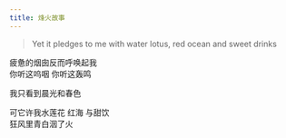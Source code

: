 ```yaml
---
title: 烽火故事
---
```


> Yet it pledges to me with water lotus, red ocean and sweet drinks<!--more-->

疲惫的烟囱反而呼唤起我  
你听这呜咽 你听这轰鸣

我只看到晨光和春色

可它许我水莲花 红海 与甜饮  
狂风里青白洇了火
